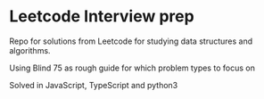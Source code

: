 # Leetcode Interview prep 
Repo for solutions from Leetcode for studying data structures and algorithms.

Using Blind 75 as rough guide for which problem types to focus on

Solved in JavaScript, TypeScript and python3
